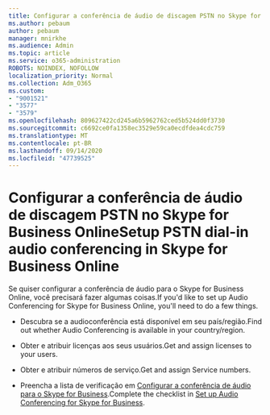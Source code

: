 ```yaml
---
title: Configurar a conferência de áudio de discagem PSTN no Skype for Business Online
ms.author: pebaum
author: pebaum
manager: mnirkhe
ms.audience: Admin
ms.topic: article
ms.service: o365-administration
ROBOTS: NOINDEX, NOFOLLOW
localization_priority: Normal
ms.collection: Adm_O365
ms.custom:
- "9001521"
- "3577"
- "3579"
ms.openlocfilehash: 809627422cd245a6b5962762ced5b524dd0f3730
ms.sourcegitcommit: c6692ce0fa1358ec3529e59ca0ecdfdea4cdc759
ms.translationtype: MT
ms.contentlocale: pt-BR
ms.lasthandoff: 09/14/2020
ms.locfileid: "47739525"
---
```

# <a name="setup-pstn-dial-in-audio-conferencing-in-skype-for-business-online"></a><span data-ttu-id="fb235-102">Configurar a conferência de áudio de discagem PSTN no Skype for Business Online</span><span class="sxs-lookup"><span data-stu-id="fb235-102">Setup PSTN dial-in audio conferencing in Skype for Business Online</span></span>

<span data-ttu-id="fb235-103">Se quiser configurar a conferência de áudio para o Skype for Business Online, você precisará fazer algumas coisas.</span><span class="sxs-lookup"><span data-stu-id="fb235-103">If you'd like to set up Audio Conferencing for Skype for Business Online, you'll need to do a few things.</span></span> 

- <span data-ttu-id="fb235-104">Descubra se a audioconferência está disponível em seu país/região.</span><span class="sxs-lookup"><span data-stu-id="fb235-104">Find out whether Audio Conferencing is available in your country/region.</span></span>

- <span data-ttu-id="fb235-105">Obter e atribuir licenças aos seus usuários.</span><span class="sxs-lookup"><span data-stu-id="fb235-105">Get and assign licenses to your users.</span></span>

- <span data-ttu-id="fb235-106">Obter e atribuir números de serviço.</span><span class="sxs-lookup"><span data-stu-id="fb235-106">Get and assign Service numbers.</span></span>

- <span data-ttu-id="fb235-107">Preencha a lista de verificação em [Configurar a conferência de áudio para o Skype for Business](https://docs.microsoft.com/SkypeForBusiness/audio-conferencing-in-office-365/set-up-audio-conferencing).</span><span class="sxs-lookup"><span data-stu-id="fb235-107">Complete the checklist in [Set up Audio Conferencing for Skype for Business](https://docs.microsoft.com/SkypeForBusiness/audio-conferencing-in-office-365/set-up-audio-conferencing).</span></span>

